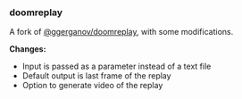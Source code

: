 ### doomreplay

A fork of [@ggerganov/doomreplay](https://github.com/ggerganov/doomreplay), with some modifications.

**Changes:**

-   Input is passed as a parameter instead of a text file
-   Default output is last frame of the replay
-   Option to generate video of the replay
